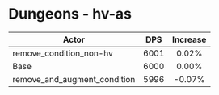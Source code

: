 # Dungeons - hv-as
| Actor | DPS | Increase |
|---|:---:|:---:|
|remove_condition_non-hv|6001|0.02%|
|Base|6000|0.00%|
|remove_and_augment_condition|5996|-0.07%|
